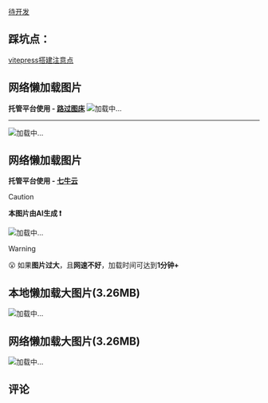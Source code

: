 [待开发](IDCard)
## 踩坑点：
<a href="record\StepPit-HTML\note.html" target="_blank">vitepress搭建注意点</a>

## 网络懒加载图片
**托管平台使用 - [路过图床](https://imgse.com)**
<img v-lazy="'https://s21.ax1x.com/2025/01/30/pEVIocT.png'" alt="加载中..." />
<hr>
<img v-lazy="'https://s21.ax1x.com/2025/01/30/pEVII3V.png'" alt="加载中..." />

## 网络懒加载图片
**托管平台使用 - [七牛云](https://portal.qiniu.com/)**
> [!CAUTION]    
>
> **本图片由AI生成 ❗**

<img v-lazy="'http://squv82ws7.hd-bkt.clouddn.com/332936306_0_final.png'" alt="加载中..." />

> [!WARNING]
>
>😮 如果**图片过大**，且**网速不好**，加载时间可达到**1分钟+** 

## 本地懒加载大图片(3.26MB)
<img v-lazy="'images/guangzhou.jpg'" alt="加载中..." />

## 网络懒加载大图片(3.26MB)
<img v-lazy="'images/guangzhou.jpg'" alt="加载中..." />




<!-- <img src="/public/background.png" alt=""> -->
## 评论
<Giscus />